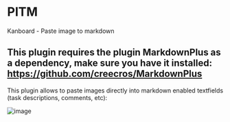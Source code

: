 # PITM
Kanboard - Paste image to markdown

## This plugin requires the plugin MarkdownPlus as a dependency, make sure you have it installed: https://github.com/creecros/MarkdownPlus

This plugin allows to paste images directly into markdown enabled textfields (task descriptions, comments, etc):

![image](https://user-images.githubusercontent.com/13346344/143029759-45506f92-0aee-420a-9204-f133ee31ec9c.png)
